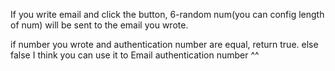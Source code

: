 If you write email and click the button,
6-random num(you can config length of num) will be sent to the email you wrote.

if number you wrote and authentication number are equal, return true. else false
I think you can use it to Email authentication number ^^
